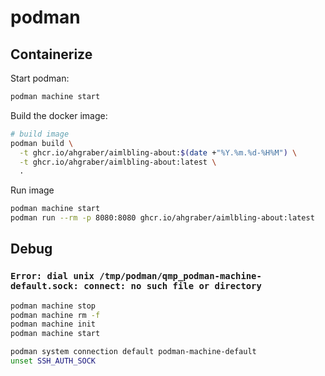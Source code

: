 # podman

## Containerize

Start podman:

```sh
podman machine start
```

Build the docker image:

```sh
# build image
podman build \
  -t ghcr.io/ahgraber/aimlbling-about:$(date +"%Y.%m.%d-%H%M") \
  -t ghcr.io/ahgraber/aimlbling-about:latest \
  .
```

Run image

```sh
podman machine start
podman run --rm -p 8080:8080 ghcr.io/ahgraber/aimlbling-about:latest
```

## Debug

### `Error: dial unix /tmp/podman/qmp_podman-machine-default.sock: connect: no such file or directory`

```sh
podman machine stop
podman machine rm -f
podman machine init
podman machine start
```

```sh
podman system connection default podman-machine-default
unset SSH_AUTH_SOCK
```

